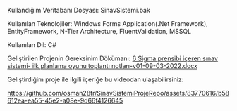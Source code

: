 Kullandığım Veritabanı Dosyası: SinavSistemi.bak

Kullanılan Teknolojiler: Windows Forms Application(.Net Framework), EntityFramework, N-Tier Architecture, FluentValidation, MSSQL

Kullanılan Dil: C#

Geliştirilen Projenin Gereksinim Dökümanı: 
[6 Sigma prensibi içeren sınav sistemi- ilk planlama oyunu toplantı notları-v01-09-03-2022.docx](https://github.com/osman28tr/SinavSistemiProjeRepo/files/11511197/6.Sigma.prensibi.iceren.sinav.sistemi-.ilk.planlama.oyunu.toplanti.notlari-v01-09-03-2022.docx)

Geliştirdiğim proje ile ilgili içeriğe bu videodan ulaşabilirsiniz:

https://github.com/osman28tr/SinavSistemiProjeRepo/assets/83770616/b58612ea-ea55-45e2-a08e-9d66f4126645

